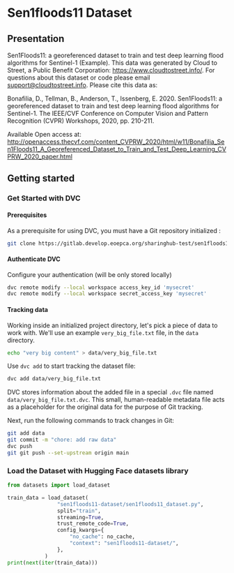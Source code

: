# Sen1floods11 Dataset

## Presentation

Sen1Floods11: a georeferenced dataset to train and test deep learning flood algorithms for Sentinel-1 (Example). This data was generated by Cloud to Street, a Public Benefit Corporation: https://www.cloudtostreet.info/. For questions about this dataset or code please email support@cloudtostreet.info. Please cite this data as:

Bonafilia, D., Tellman, B., Anderson, T., Issenberg, E. 2020. Sen1Floods11: a georeferenced dataset to train and test deep learning flood algorithms for Sentinel-1. The IEEE/CVF Conference on Computer Vision and Pattern Recognition (CVPR) Workshops, 2020, pp. 210-211.

Available Open access at: http://openaccess.thecvf.com/content_CVPRW_2020/html/w11/Bonafilia_Sen1Floods11_A_Georeferenced_Dataset_to_Train_and_Test_Deep_Learning_CVPRW_2020_paper.html

## Getting started

### Get Started with DVC

#### Prerequisites

As a prerequisite for using DVC, you must have a Git repository initialized :

```bash
git clone https://gitlab.develop.eoepca.org/sharinghub-test/sen1floods11-dataset.git
```

#### Authenticate DVC

Configure your authentication (will be only stored locally)

```bash
dvc remote modify --local workspace access_key_id 'mysecret'
dvc remote modify --local workspace secret_access_key 'mysecret'
```

#### Tracking data

Working inside an initialized project directory, let's pick a piece of data to work with. We'll use an example `very_big_file.txt` file, in the `data` directory.

```bash
echo "very big content" > data/very_big_file.txt
```

Use `dvc add` to start tracking the dataset file:

```bash
dvc add data/very_big_file.txt
```

DVC stores information about the added file in a special `.dvc` file named `data/very_big_file.txt.dvc`. This small, human-readable metadata file acts as a placeholder for the original data for the purpose of Git tracking.

Next, run the following commands to track changes in Git:

```bash
git add data
git commit -m "chore: add raw data"
dvc push
git git push --set-upstream origin main
```

### Load the Dataset with Hugging Face datasets library

```python
from datasets import load_dataset

train_data = load_dataset(
                "sen1floods11-dataset/sen1floods11_dataset.py",
                split="train",
                streaming=True,
                trust_remote_code=True,
                config_kwargs={
                    "no_cache": no_cache,
                    "context": "sen1floods11-dataset/",
                },
            )
print(next(iter(train_data)))
```